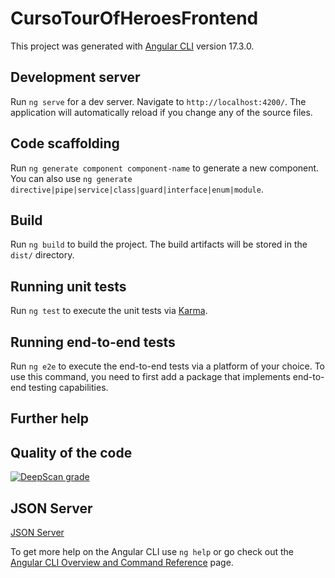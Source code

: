 # CursoTourOfHeroesFrontend

This project was generated with [Angular CLI](https://github.com/angular/angular-cli) version 17.3.0.

## Development server

Run `ng serve` for a dev server. Navigate to `http://localhost:4200/`. The application will automatically reload if you change any of the source files.

## Code scaffolding

Run `ng generate component component-name` to generate a new component. You can also use `ng generate directive|pipe|service|class|guard|interface|enum|module`.

## Build

Run `ng build` to build the project. The build artifacts will be stored in the `dist/` directory.

## Running unit tests

Run `ng test` to execute the unit tests via [Karma](https://karma-runner.github.io).

## Running end-to-end tests

Run `ng e2e` to execute the end-to-end tests via a platform of your choice. To use this command, you need to first add a package that implements end-to-end testing capabilities.

## Further help

## Quality of the code

[![DeepScan grade](https://deepscan.io/api/teams/23528/projects/26804/branches/855016/badge/grade.svg)](https://deepscan.io/dashboard#view=project&tid=23528&pid=26804&bid=855016)


## JSON Server

[JSON Server](https://github.com/typicode/json-server) 

To get more help on the Angular CLI use `ng help` or go check out the [Angular CLI Overview and Command Reference](https://angular.io/cli) page.
